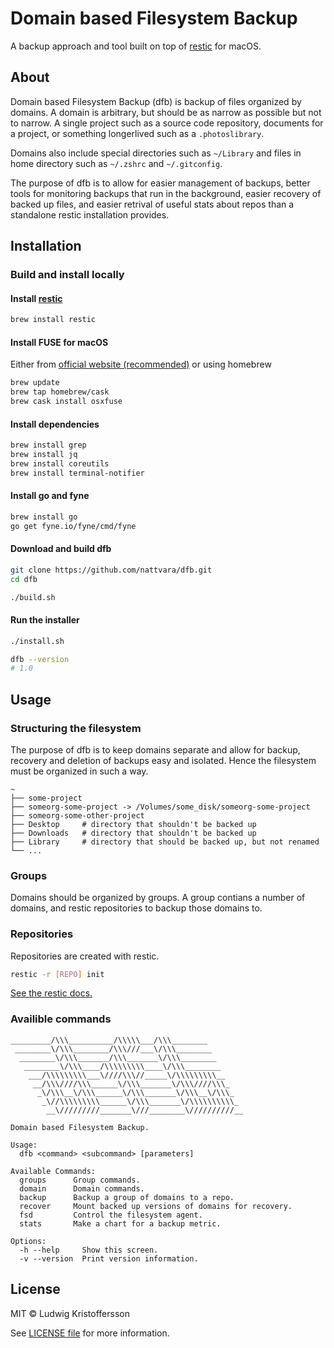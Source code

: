 # Domain based Filesystem Backup

A backup approach and tool built on top of [restic](https://github.com/restic/restic) for macOS.

## About

Domain based Filesystem Backup (dfb) is backup of files organized by domains. A domain is arbitrary, but should be as narrow as possible but not to narrow. A single project such as a source code repository, documents for a project, or something longerlived such as a `.photoslibrary`.

Domains also include special directories such as `~/Library` and files in home directory such as `~/.zshrc` and `~/.gitconfig`.

The purpose of dfb is to allow for easier management of backups, better tools for monitoring backups that run in the background, easier recovery of backed up files, and easier retrival of useful stats about repos than a standalone restic installation provides.

## Installation

### Build and install locally

#### Install [restic](https://github.com/restic/restic)

```bash
brew install restic
```

#### Install FUSE for macOS

Either from [official website (recommended)](https://github.com/osxfuse/osxfuse) or using homebrew

```bash
brew update
brew tap homebrew/cask
brew cask install osxfuse
```

#### Install dependencies

```bash
brew install grep
brew install jq
brew install coreutils
brew install terminal-notifier
```

#### Install go and fyne

```bash
brew install go
go get fyne.io/fyne/cmd/fyne
```

#### Download and build dfb

```bash
git clone https://github.com/nattvara/dfb.git
cd dfb

./build.sh
```

#### Run the installer

```bash
./install.sh

dfb --version
# 1.0
```

## Usage

### Structuring the filesystem

The purpose of dfb is to keep domains separate and allow for backup, recovery and deletion of backups easy and isolated. Hence the filesystem must be organized in such a way.

```console
~
├── some-project
├── someorg-some-project -> /Volumes/some_disk/someorg-some-project
├── someorg-some-other-project
├── Desktop     # directory that shouldn't be backed up
├── Downloads   # directory that shouldn't be backed up
├── Library     # directory that should be backed up, but not renamed
└── ...
```

### Groups

Domains should be organized by groups. A group contians a number of domains, and restic repositories to backup those domains to.

### Repositories

Repositories are created with restic.

```bash
restic -r [REPO] init
```

[See the restic docs.](https://restic.readthedocs.io/)

### Availible commands

```console
_________/\\\__________/\\\\\___/\\\________
 ________\/\\\________/\\\///___\/\\\________
  ________\/\\\_______/\\\_______\/\\\________
   ________\/\\\____/\\\\\\\\\____\/\\\________
    ___/\\\\\\\\\___\////\\\//_____\/\\\\\\\\\__
     __/\\\////\\\______\/\\\_______\/\\\////\\\_
      _\/\\\__\/\\\______\/\\\_______\/\\\__\/\\\_
       _\//\\\\\\\\\______\/\\\_______\/\\\\\\\\\\_
        __\/////////_______\///________\//////////__

Domain based Filesystem Backup.

Usage:
  dfb <command> <subcommand> [parameters]

Available Commands:
  groups      Group commands.
  domain      Domain commands.
  backup      Backup a group of domains to a repo.
  recover     Mount backed up versions of domains for recovery.
  fsd         Control the filesystem agent.
  stats       Make a chart for a backup metric.

Options:
  -h --help     Show this screen.
  -v --version  Print version information.
```

## License

MIT © Ludwig Kristoffersson

See [LICENSE file](LICENSE) for more information.
